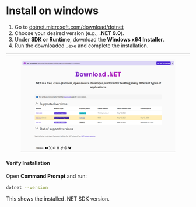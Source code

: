 # Install on windows

1. Go to [dotnet.microsoft.com/download/dotnet](https://dotnet.microsoft.com/download/dotnet)
2. Choose your desired version (e.g., **.NET 9.0**).
3. Under **SDK or Runtime**, download the **Windows x64 Installer**.
4. Run the downloaded `.exe` and complete the installation.

***

<figure><img src="../.gitbook/assets/{6E205AE0-23D7-4757-ABCE-130086EBF2FB}.png" alt=""><figcaption></figcaption></figure>

#### Verify Installation

Open **Command Prompt** and run:

```bash
dotnet --version
```

This shows the installed .NET SDK version.

